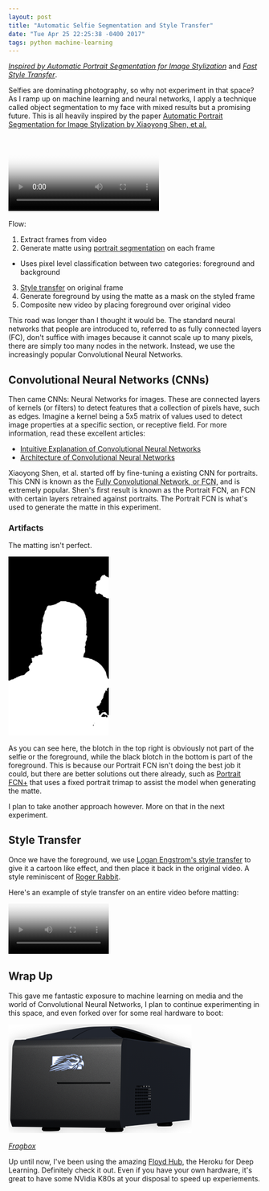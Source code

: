 ```yaml
---
layout: post
title: "Automatic Selfie Segmentation and Style Transfer"
date: "Tue Apr 25 22:25:38 -0400 2017"
tags: python machine-learning
---
```


[_Inspired by Automatic Portrait Segmentation for Image Stylization_](http://xiaoyongshen.me/webpage_portrait/index.html)
and _[Fast Style Transfer](https://github.com/lengstrom/fast-style-transfer)_.

Selfies are dominating photography, so why not experiment in that space? As I ramp up
on machine learning and neural networks, I apply a technique called object segmentation to my face
with mixed results but a promising future. This is all heavily inspired by the paper
[Automatic Portrait Segmentation for Image Stylization by Xiaoyong Shen, et al.](http://xiaoyongshen.me/webpage_portrait/index.html)

<video src="/public/videos/allFourOutputUdniePhotoshop.mp4" controls="true" type="video/mp4" poster="/public/images/machine-learning-selfie-segmentation/mlPortraitsAllFour.jpg"></video>

Flow:

1. Extract frames from video
2. Generate matte using [portrait segmentation](http://xiaoyongshen.me/webpage_portrait/index.html) on each frame
  - Uses pixel level classification between two categories: foreground and background
3. [Style transfer](https://github.com/lengstrom/fast-style-transfer) on original frame
4. Generate foreground by using the matte as a mask on the styled frame
5. Composite new video by placing foreground over original video

This road was longer than I thought it would be. The standard neural networks that people are introduced to,
referred to as fully connected layers (FC), don't suffice with images because it cannot scale up to many pixels,
there are simply too many nodes in the network. Instead, we use the increasingly popular Convolutional Neural Networks.

## Convolutional Neural Networks (CNNs)

Then came CNNs: Neural Networks for images. These are connected layers of kernels (or filters) to detect
features that a collection of pixels have, such as edges. Imagine a kernel being a 5x5 matrix of values used
to detect image properties at a specific section, or receptive field. For more information, read
these excellent articles:

- [Intuitive Explanation of Convolutional Neural Networks](https://ujjwalkarn.me/2016/08/11/intuitive-explanation-convnets/)
- [Architecture of Convolutional Neural Networks](http://cs231n.github.io/convolutional-networks/)

Xiaoyong Shen, et al. started off by fine-tuning a existing CNN for portraits.
This CNN is known as the [Fully Convolutional Network, or FCN,](https://people.eecs.berkeley.edu/~jonlong/long_shelhamer_fcn.pdf)
and is extremely popular. Shen's first result is known as the Portrait FCN,
an FCN with certain layers retrained against portraits. The Portrait FCN is what's used to generate the matte in this experiment.

### Artifacts

The matting isn't perfect.

<img src="/public/images/machine-learning-selfie-segmentation/matte_140.jpg" alt="Matte Imperfections" style="max-width:200px"/>

As you can see here, the blotch in the top right is obviously not part of the selfie or the foreground, while the black blotch
in the bottom is part of the foreground.
This is because our Portrait FCN isn't doing the best job it could, but there are better solutions out there
already, such as [Portrait FCN+](http://xiaoyongshen.me/webpage_portrait/index.html) that uses a fixed
portrait trimap to assist the model when generating the matte.

I plan to take another approach however. More on that in the next experiment.

## Style Transfer

Once we have the foreground, we use [Logan Engstrom's style transfer](https://github.com/lengstrom/fast-style-transfer) to give it a cartoon like effect, and then
place it back in the original video. A style reminiscent of [Roger Rabbit](https://www.youtube.com/watch?v=gpDaNqSXxp0).

Here's an example of style transfer on an entire video before matting:

<video src="/public/videos/suit1_scaled.mp4" controls="true" type="video/mp4" style="max-width: 200px"
  poster="/public/images/machine-learning-selfie-segmentation/suit1_scaled.jpg">
</video>

## Wrap Up

This gave me fantastic exposure to machine learning on media and the world of Convolutional Neural Networks,
I plan to continue experimenting in this space, and even forked over for some real hardware to boot:

![Fragbox](/public/images/FragBox3-Dark.png)

_[Fragbox](https://www.falcon-nw.com/desktops/fragbox/design)_


Up until now, I've been using the amazing [Floyd Hub](https://www.floydhub.com), the Heroku for Deep Learning.
Definitely check it out. Even if you have your own hardware, it's great to have some NVidia K80s at your disposal
to speed up experiements.
